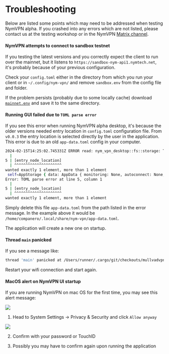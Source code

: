 # Troubleshooting

Below are listed some points which may need to be addressed when testing NymVPN alpha. If you crashed into any errors which are not listed, please contact us at the testing workshop or in the NymVPN [Matrix channel](https://matrix.to/#/#NymVPN:nymtech.chat).

#### NymVPN attempts to connect to sandbox testnet

If you testing the latest versions and you correctly expect the client to run over the mainnet, but it listens to `https://sandbox-nym-api1.nymtech.net`, it's probably because of your previous configuration.

Check your `config.toml` either in the directory from which you run your client or in `~/.config/nym-vpn/` and remove `sandbox.env` from the config file and folder.

If the problem persists (probably due to some locally cache) download [`mainnet.env`](https://github.com/nymtech/nym/blob/master/envs/mainnet.env) and save it to the same directory.

#### Running GUI failed due to `TOML parse error`

If you see this error when running NymVPN alpha desktop, it's because the older versions needed entry location in `config.toml` configuration file. From `v0.0.3` the entry location is selected directly by the user in the application. This error is due to an old `app-data.toml` config in your computer.

```sh
2024-02-15T14:25:02.745331Z ERROR read: nym_vpn_desktop::fs::storage: TOML parse error at line 5, column 1
  |
5 | [entry_node_location]
  | ^^^^^^^^^^^^^^^^^^^^^
wanted exactly 1 element, more than 1 element
 self=AppStorage { data: AppData { monitoring: None, autoconnect: None, killswitch: None, entry_location_selector: None, ui_theme: None, ui_root_font_size: None, vpn_mode: None, entry_node_location: None, exit_node_location: None }, dir_path: "/home/companero/.local/share/nym-vpn", filename: "app-data.toml", full_path: "/home/companero/.local/share/nym-vpn/app-data.toml" }
Error: TOML parse error at line 5, column 1
  |
5 | [entry_node_location]
  | ^^^^^^^^^^^^^^^^^^^^^
wanted exactly 1 element, more than 1 element
```

Simply delete this file `app-data.toml` from the path listed in the error message. In the example above it would be `/home/companero/.local/share/nym-vpn/app-data.toml`.

The application will create a new one on startup.

#### Thread `main` panicked

If you see a message like:
```sh
thread 'main' panicked at /Users/runner/.cargo/git/checkouts/mullvadvpn-app-a575cf705b5dfd76/ccfbaa2/talpid-routing/src/unix.rs:301:30:
```
Restart your wifi connection and start again.

#### MacOS alert on NymVPN UI startup

If you are running NymVPN on mac OS for the first time, you may see this alert message:

![](images/image3.png)

1. Head to System Settings -> Privacy & Security and click `Allow anyway`

![](images/image5.png)

2. Confirm with your password or TouchID

3. Possibly you may have to confirm again upon running the application

<!--

#### Missing `jq` error

In case of missing `jq` on Linux (Debian) install it with:
```sh
# Linux (Debian)
sudo apt-get install jq
# macOS
brew install jq
```
On some Linux distributions however the [script](testing.md#testssh) returns `jq` error even if your system claims that `jq is already the newest version`.
In that case, comment the `jq` check in the script as follows:
```sh
#if ! command -v jq &>/dev/null; then
#    echo "jq is not installed. Please install jq to proceed."
#    exit 1
#fi
```

#### Error current_time: not found

When running `sudo sh ./test.sh` you may see an error like: `93: current_time: not found`. This has something to do with the `current_time` setup of your system and on itself shall not have a negative impact on the test. It has nothing to do with the client at all as it only relates to the code in our testing script.

#### Not connecting to the endpoint

In case the automatic download of all the Gateways fail (and it shouldn't), you do an easy manual work around:

1. Open the list of Gateways created by API [here](https://nymvpn.com/en/alpha/api/gateways)
2. On top click on `JSON` option (shall be default view) and `Save`
3. Save it as `data.json` to the `nym-vpn-tests` folder
4. Replace line 3 in the [script `tests.sh`](testing.md#testssh) with:
```sh
NEW_ENDPOINT="http://localhost:8000/data.json"
```
5. In a new terminal window run:
```sh
python3 -m http.server 8000
```
6. Continue with the steps listed in [testing section](testing.md)
-->

